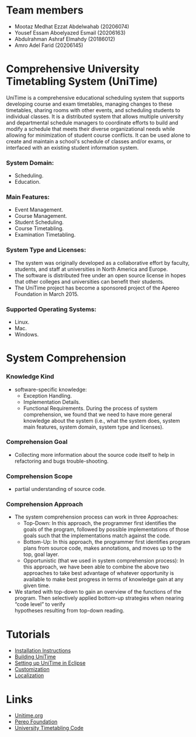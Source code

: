 <!-- 
 * Licensed to The Apereo Foundation under one or more contributor license
 * agreements. See the NOTICE file distributed with this work for
 * additional information regarding copyright ownership.
 *
 * The Apereo Foundation licenses this file to you under the Apache License,
 * Version 2.0 (the "License"); you may not use this file except in
 * compliance with the License. You may obtain a copy of the License at:
 *
 * http://www.apache.org/licenses/LICENSE-2.0
 *
 * Unless required by applicable law or agreed to in writing, software
 * distributed under the License is distributed on an "AS IS" BASIS,
 * WITHOUT WARRANTIES OR CONDITIONS OF ANY KIND, either express or implied.
 *
 * See the License for the specific language governing permissions and
 * limitations under the License.
 * 
 -->
# Team members
- Mootaz Medhat Ezzat Abdelwahab (20206074)
- Yousef Essam Aboelyazed Esmail (20206163)
- Abdulrahman Ashraf Elmahdy     (20186012)
- Amro Adel Farid                (20206145)

# Comprehensive University Timetabling System (UniTime)
UniTime is a comprehensive educational scheduling system that supports developing course and exam timetables, managing changes to these timetables, sharing rooms with other events, and scheduling students to individual classes. It is a distributed system that allows multiple university and departmental schedule managers to coordinate efforts to build and modify a schedule that meets their diverse organizational needs while allowing for minimization of student course conflicts. It can be used alone to create and maintain a school's schedule of classes and/or exams, or interfaced with an existing student information system.
### System Domain:
- Scheduling.
- Education.
### Main Features: 
- Event Management.
- Course Management.
- Student Scheduling.
- Course Timetabling.
- Examination Timetabling.
### System Type and Licenses:
- The system was originally developed as a collaborative effort by faculty, students, and staff at universities in North America and Europe. 
- The software is distributed free under an open source license in hopes that other colleges and universities can benefit their students.
- The UniTime project has become a sponsored project of the Apereo Foundation in March 2015.
### Supported Operating Systems: 
- Linux.
- Mac.
- Windows.
# System Comprehension
### Knowledge Kind
- software-specific knowledge:
  - Exception Handling.
  - Implementation Details.
  - Functional Requirements.
  During the process of system comprehension, we found that we need to have more general knowledge about the system (i.e., what the system does, system main features,   system domain, system type and licenses).
### Comprehension Goal
- Collecting more information about the source code itself to help in refactoring and bugs trouble-shooting.
### Comprehension Scope
- partial understanding of source code.
### Comprehension Approach
- The system comprehension process can work in three Approaches:
  - Top-Down:
    In this approach, the programmer first identifies the goals of the program, followed by possible implementations of those goals such that the implementations match     against the code.
  - Bottom-Up:
    In this approach, the programmer first identifies program plans from source code, makes annotations, and moves up to the top, goal layer.
  - Opportunistic (that we used in system comprehension process):
    In this approach, we have been able to combine the above two approaches to take best advantage of whatever opportunity is available to make best progress in terms     of knowledge gain at any given time.
- We started with top-down to gain an overview of the functions of the program. Then selectively applied bottom-up strategies when nearing “code level” to verify       
  hypotheses resulting from top-down reading.
# Tutorials
- [Installation Instructions][install]
- [Building UniTime][build]
- [Setting up UniTime in Eclipse][eclipse]
- [Customization][customization]
- [Localization][localization]
# Links
- [Unitime.org][unitime]
- [Pereo Foundation][pereo]
- [University Timetabling Code][timetablingcode]


[install]: https://help.unitime.org/installation
[build]: https://help.unitime.org/building-unitime
[eclipse]: https://help.unitime.org/eclipse
[customization]: https://help.unitime.org/customizations
[localization]: https://help.unitime.org/localization
[unitime]: https://www.unitime.org/
[pereo]: https://www.apereo.org/
[timetablingcode]: https://sourceforge.net/p/unitime/code/ci/master/tree/JavaSource/org/unitime/timetable/
